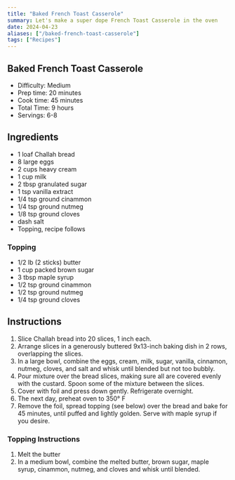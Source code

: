 ```yaml
---
title: "Baked French Toast Casserole"
summary: Let's make a super dope French Toast Casserole in the oven
date: 2024-04-23
aliases: ["/baked-french-toast-casserole"]
tags: ["Recipes"]
---
```


## Baked French Toast Casserole

- Difficulty: Medium
- Prep time: 20 minutes
- Cook time: 45 minutes
- Total Time: 9 hours
- Servings: 6-8

## Ingredients

- 1 loaf Challah bread
- 8 large eggs
- 2 cups heavy cream
- 1 cup milk
- 2 tbsp granulated sugar
- 1 tsp vanilla extract
- 1/4 tsp ground cinammon
- 1/4 tsp ground nutmeg
- 1/8 tsp ground cloves
- dash salt
- Topping, recipe follows

### Topping

- 1/2 lb (2 sticks) butter
- 1 cup packed brown sugar
- 3 tbsp maple syrup
- 1/2 tsp ground cinammon
- 1/2 tsp ground nutmeg
- 1/4 tsp ground cloves

## Instructions

1. Slice Challah bread into 20 slices, 1 inch each.
2. Arrange slices in a generously buttered 9x13-inch baking dish in 2 rows, overlapping the slices.
3. In a large bowl, combine the eggs, cream, milk, sugar, vanilla, cinnamon, nutmeg, cloves, and salt and whisk until blended but not too bubbly.
4. Pour mixture over the bread slices, making sure all are covered evenly with the custard. Spoon some of the mixture between the slices.
5. Cover with foil and press down gently. Refrigerate overnight.
6. The next day, preheat oven to 350° F
7. Remove the foil, spread topping (see below) over the bread and bake for 45 minutes, until puffed and lightly golden. Serve with maple syrup if you desire.

### Topping Instructions
1. Melt the butter
2. In a medium bowl, combine the melted butter, brown sugar, maple syrup, cinammon, nutmeg, and cloves and whisk until blended.